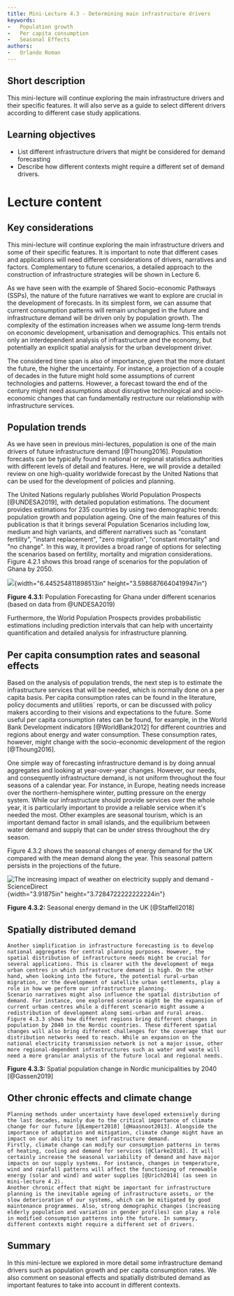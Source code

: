 ```yaml
---
title: Mini-Lecture 4.3 - Determining main infrastructure drivers
keywords:
-   Population growth
-   Per capita consumption
-   Seasonal Effects
authors:
-   Orlando Roman
---
```


## Short description

This mini-lecture will continue exploring the main infrastructure
drivers and their specific features. It will also serve as a guide to
select different drivers according to different case study applications.

## Learning objectives

-   List different infrastructure drivers that might be considered for
    demand forecasting
-   Describe how different contexts might require a different set of
    demand drivers.

# Lecture content

## Key considerations

This mini-lecture will continue exploring the main infrastructure
drivers and some of their specific features. It is important to note
that different cases and applications will need different considerations
of drivers, narratives and factors. Complementary to future scenarios, a
detailed approach to the construction of infrastructure strategies will
be shown in Lecture 6.

As we have seen with the example of Shared Socio-economic Pathways
(SSPs), the nature of the future narratives we want to explore are
crucial in the development of forecasts. In its simplest form, we can
assume that current consumption patterns will remain unchanged in the
future and infrastructure demand will be driven only by population
growth. The complexity of the estimation increases when we assume
long-term trends on economic development, urbanisation and demographics.
This entails not only an interdependent analysis of infrastructure and
the economy, but potentially an explicit spatial analysis for the urban
development driver.

The considered time span is also of importance, given that the more
distant the future, the higher the uncertainty. For instance, a
projection of a couple of decades in the future might hold some
assumptions of current technologies and patterns. However, a forecast
toward the end of the century might need assumptions about disruptive
technological and socio-economic changes that can fundamentally
restructure our relationship with infrastructure services.

## Population trends

As we have seen in previous mini-lectures, population is one of the main
drivers of future infrastructure demand [@Thoung2016]. Population
forecasts can be typically found in national or regional statistics
authorities with different levels of detail and features. Here, we will
provide a detailed review on one high-quality worldwide forecast by the
United Nations that can be used for the development of policies and
planning.

The United Nations regularly publishes World Population Prospects
[@UNDESA2019], with detailed population estimations. The document
provides estimations for 235 countries by using two demographic trends:
population growth and population ageing. One of the main features of
this publication is that it brings several Population Scenarios
including low, medium and high variants, and different narratives such
as "constant fertility", "instant replacement", "zero migration",
"constant mortality" and "no change". In this way, it provides a broad
range of options for selecting the scenarios based on fertility,
mortality and migration considerations. Figure 4.2.1 shows this broad
range of scenarios for the population of Ghana by 2050.

![](media/image1.png){width="6.445254811898513in"
height="3.5986876640419947in"}

**Figure 4.3.1:** Population Forecasting for Ghana under different
scenarios (based on data from @UNDESA2019)

Furthermore, the World Population Prospects provides probabilistic
estimations including prediction intervals that can help with
uncertainty quantification and detailed analysis for infrastructure
planning.

## Per capita consumption rates and seasonal effects

Based on the analysis of population trends, the next step is to estimate
the infrastructure services that will be needed, which is normally done
on a per capita basis. Per capita consumption rates can be found in the
literature, policy documents and utilities´ reports, or can be discussed
with policy makers according to their visions and expectations to the
future. Some useful per capita consumption rates can be found, for
example, in the World Bank Development indicators [@WorldBank2012]
for different countries and regions about energy and water consumption.
These consumption rates, however, might change with the socio-economic
development of the region [@Thoung2016].

One simple way of forecasting infrastructure demand is by doing annual
aggregates and looking at year-over-year changes. However, our needs,
and consequently infrastructure demand, is not uniform throughout the
four seasons of a calendar year. For instance, in Europe, heating needs
increase over the northern-hemisphere winter, putting pressure on the
energy system. While our infrastructure should provide services over the
whole year, it is particularly important to provide a reliable service
when it's needed the most. Other examples are seasonal tourism, which is
an important demand factor in small islands, and the equilibrium between
water demand and supply that can be under stress throughout the dry
season.

Figure 4.3.2 shows the seasonal changes of energy demand for the UK
compared with the mean demand along the year. This seasonal pattern
persists in the projections of the future.

![The increasing impact of weather on electricity supply and demand -
ScienceDirect](media/image2.jpg){width="3.91875in"
height="3.7284722222222224in"}

**Figure 4.3.2:** Seasonal energy demand in the UK [@Staffell2018]

## Spatially distributed demand

    Another simplification in infrastructure forecasting is to develop national aggregates for central planning purposes. However, the spatial distribution of infrastructure needs might be crucial for several applications. This is clearer with the development of mega urban centres in which infrastructure demand is high. On the other hand, when looking into the future, the potential rural-urban migration, or the development of satellite urban settlements, play a role in how we perform our infrastructure planning.
    Scenario narratives might also influence the spatial distribution of demand. For instance, one explored scenario might be the expansion of current urban centres while a different scenario might assume a redistribution of development along semi-urban and rural areas.
    Figure 4.3.3 shows how different regions bring different changes in population by 2040 in the Nordic countries. These different spatial changes will also bring different challenges for the coverage that our distribution networks need to reach. While an expansion on the national electricity transmission network is not a major issue, other more regional-dependent infrastructures such as water and waste will need a more granular analysis of the future local and regional needs.

**Figure 4.3.3:** Spatial population change in Nordic municipalities by
2040 [@Gassen2019]

## Other chronic effects and climate change

    Planning methods under uncertainty have developed extensively during the last decades, mainly due to the critical importance of climate change for our future [@Lempert2010] [@Haasnoot2013]. Alongside the importance of adaptation and mitigation, climate change might have an impact on our ability to meet infrastructure demand.
    Firstly, climate change can modify our consumption patterns in terms of heating, cooling and demand for services [@Clarke2018]. It will certainly increase the seasonal variability of demand and have major impacts on our supply systems. For instance, changes in temperature, wind and rainfall patterns will affect the functioning of renewable energy (solar and wind) and water supplies [@Urich2014] (as seen in mini-lecture 4.2).
    Another chronic effect that might be important for infrastructure planning is the inevitable ageing of infrastructure assets, or the slow deterioration of our systems, which can be mitigated by good maintenance programmes. Also, strong demographic changes (increasing elderly population and variation in gender profiles) can play a role in modified consumption patterns into the future. In summary, different contexts might require a different set of drivers.

## Summary

In this mini-lecture we explored in more detail some infrastructure
demand drivers such as population growth and per capita consumption
rates. We also comment on seasonal effects and spatially distributed
demand as important features to take into account in different contexts.

